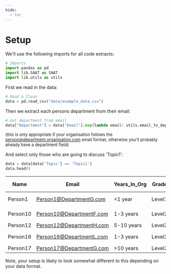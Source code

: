 ```yaml
---
hide:
  - toc
---
```


# Setup

We'll use the following imports for all code extracts:

```py
# Imports
import pandas as pd
import lib.SAAT as SAAT
import lib.utils as utils
```

First we read in the data:

```py
# Read & Clean
data = pd.read_csv("data/example_data.csv")
```

Then we extract each persons department from their email: 

```py
# Get department from email
data["Department"] = data["Email"].map(lambda email: utils.email_to_department(email))
```
<font size="2">(this is only appropriate if your organisation follows the person@department.organisation.com email format, otherwise you'll probably already have a department field) </font>

And select only those who are going to discuss 'Topic1':

```py
data = data[data['Topic'] == 'Topic1']
data.head()
```
| Name     | Email                    | Years_In_Org | Grade  | Setup     | Topic  | 1-2pm | ... | 5-6pm3 | Department  |
| -------- | ------------------------ | ------------ | ------ | --------- | ------ | ----- | --- | ------ | ----------- |
| Person1  | Person1@DepartmentG.com  | <1 year      | Level1 | If needed | Topic1 | 0     | ... | 1      | departmentg |
| Person10 | Person10@DepartmentF.com | 1-3 years    | Level2 | If needed | Topic1 | 1     | ... | 0      | departmentf |
| Person12 | Person12@DepartmentH.com | 5-10 years   | Level2 | Yes       | Topic1 | 0     | ... | 0      | departmenth |
| Person16 | Person16@DepartmentL.com | 1-3 years    | Level2 | If needed | Topic1 | 0     | ... | 0      | departmentl |
| Person17 | Person17@DepartmentG.com | \>10 years   | Level2 | No        | Topic1 | 1     | ... | 0      | departmentg |

Note, your setup is likely to look somewhat different to this depending on your data format.


